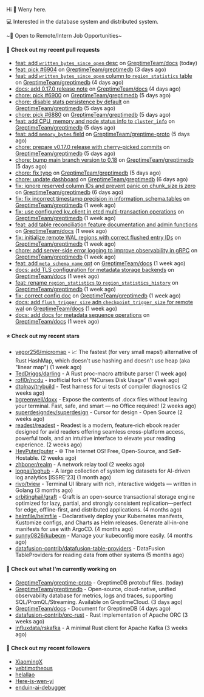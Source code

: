 Hi 👋 Weny here.

💻 Interested in the database system and distributed system.

~🍺 Open to Remote/Intern Job Opportunities~

#### 🔨 Check out my recent pull requests

- [feat: add `written_bytes_since_open` desc](https://github.com/GreptimeTeam/docs/pull/2103) on [GreptimeTeam/docs](https://github.com/GreptimeTeam/docs) (today)
- [feat: pick #6904](https://github.com/GreptimeTeam/greptimedb/pull/6916) on [GreptimeTeam/greptimedb](https://github.com/GreptimeTeam/greptimedb) (3 days ago)
- [feat: add `written_bytes_since_open` column to `region_statistics` table](https://github.com/GreptimeTeam/greptimedb/pull/6904) on [GreptimeTeam/greptimedb](https://github.com/GreptimeTeam/greptimedb) (4 days ago)
- [docs: add 0.17.0 release note](https://github.com/GreptimeTeam/docs/pull/2092) on [GreptimeTeam/docs](https://github.com/GreptimeTeam/docs) (4 days ago)
- [chore: pick #6900](https://github.com/GreptimeTeam/greptimedb/pull/6902) on [GreptimeTeam/greptimedb](https://github.com/GreptimeTeam/greptimedb) (5 days ago)
- [chore: disable stats persistence by default](https://github.com/GreptimeTeam/greptimedb/pull/6900) on [GreptimeTeam/greptimedb](https://github.com/GreptimeTeam/greptimedb) (5 days ago)
- [chore: pick #6880](https://github.com/GreptimeTeam/greptimedb/pull/6898) on [GreptimeTeam/greptimedb](https://github.com/GreptimeTeam/greptimedb) (5 days ago)
- [feat: add CPU, memory and node status info to `cluster_info`](https://github.com/GreptimeTeam/greptimedb/pull/6897) on [GreptimeTeam/greptimedb](https://github.com/GreptimeTeam/greptimedb) (5 days ago)
- [feat: add `memory_bytes` field](https://github.com/GreptimeTeam/greptime-proto/pull/274) on [GreptimeTeam/greptime-proto](https://github.com/GreptimeTeam/greptime-proto) (5 days ago)
- [chore: prepare v0.17.0 release with cherry-picked commits](https://github.com/GreptimeTeam/greptimedb/pull/6893) on [GreptimeTeam/greptimedb](https://github.com/GreptimeTeam/greptimedb) (5 days ago)
- [chore: bump main branch version to 0.18](https://github.com/GreptimeTeam/greptimedb/pull/6890) on [GreptimeTeam/greptimedb](https://github.com/GreptimeTeam/greptimedb) (5 days ago)
- [chore: fix typo](https://github.com/GreptimeTeam/greptimedb/pull/6887) on [GreptimeTeam/greptimedb](https://github.com/GreptimeTeam/greptimedb) (5 days ago)
- [chore: update dashboard](https://github.com/GreptimeTeam/greptimedb/pull/6883) on [GreptimeTeam/greptimedb](https://github.com/GreptimeTeam/greptimedb) (6 days ago)
- [fix: ignore reserved column IDs and prevent panic on chunk_size is zero](https://github.com/GreptimeTeam/greptimedb/pull/6882) on [GreptimeTeam/greptimedb](https://github.com/GreptimeTeam/greptimedb) (6 days ago)
- [fix: fix incorrect timestamp precision in information_schema.tables](https://github.com/GreptimeTeam/greptimedb/pull/6872) on [GreptimeTeam/greptimedb](https://github.com/GreptimeTeam/greptimedb) (1 week ago)
- [fix: use configured kv_client in etcd multi-transaction operations](https://github.com/GreptimeTeam/greptimedb/pull/6871) on [GreptimeTeam/greptimedb](https://github.com/GreptimeTeam/greptimedb) (1 week ago)
- [feat: add table reconciliation feature documentation and admin functions](https://github.com/GreptimeTeam/docs/pull/2078) on [GreptimeTeam/docs](https://github.com/GreptimeTeam/docs) (1 week ago)
- [fix: initialize remote WAL regions with correct flushed entry IDs](https://github.com/GreptimeTeam/greptimedb/pull/6856) on [GreptimeTeam/greptimedb](https://github.com/GreptimeTeam/greptimedb) (1 week ago)
- [chore: add server-side error logging to improve observability in gRPC](https://github.com/GreptimeTeam/greptimedb/pull/6846) on [GreptimeTeam/greptimedb](https://github.com/GreptimeTeam/greptimedb) (1 week ago)
- [feat: add `meta_schema_name` opt](https://github.com/GreptimeTeam/docs/pull/2071) on [GreptimeTeam/docs](https://github.com/GreptimeTeam/docs) (1 week ago)
- [docs: add TLS configuration for metadata storage backends](https://github.com/GreptimeTeam/docs/pull/2069) on [GreptimeTeam/docs](https://github.com/GreptimeTeam/docs) (1 week ago)
- [feat: rename `region_statistics` to `region_statistics_history`](https://github.com/GreptimeTeam/greptimedb/pull/6837) on [GreptimeTeam/greptimedb](https://github.com/GreptimeTeam/greptimedb) (1 week ago)
- [fix: correct config doc](https://github.com/GreptimeTeam/greptimedb/pull/6836) on [GreptimeTeam/greptimedb](https://github.com/GreptimeTeam/greptimedb) (1 week ago)
- [docs: add `flush_trigger_size` adn `checkpoint_trigger_size` for remote wal](https://github.com/GreptimeTeam/docs/pull/2068) on [GreptimeTeam/docs](https://github.com/GreptimeTeam/docs) (1 week ago)
- [docs: add docs for metadata sequence operations](https://github.com/GreptimeTeam/docs/pull/2066) on [GreptimeTeam/docs](https://github.com/GreptimeTeam/docs) (1 week ago)

#### ⭐ Check out my recent stars

- [yegor256/micromap](https://github.com/yegor256/micromap) - 📈 The fastest (for very small maps!) alternative of Rust HashMap, which doesn&#39;t use hashing and doesn&#39;t use heap (aka &#34;linear map&#34;) (1 week ago)
- [TedDriggs/darling](https://github.com/TedDriggs/darling) - A Rust proc-macro attribute parser (1 week ago)
- [rofl0r/ncdu](https://github.com/rofl0r/ncdu) - inofficial fork of &#34;NCurses Disk Usage&#34; (1 week ago)
- [dtolnay/trybuild](https://github.com/dtolnay/trybuild) - Test harness for ui tests of compiler diagnostics (2 weeks ago)
- [bgreenwell/doxx](https://github.com/bgreenwell/doxx) - Expose the contents of .docx files without leaving your terminal. Fast, safe, and smart — no Office required! (2 weeks ago)
- [superdesigndev/superdesign](https://github.com/superdesigndev/superdesign) - Cursor for design - Open Source (2 weeks ago)
- [readest/readest](https://github.com/readest/readest) - Readest is a modern, feature-rich ebook reader designed for avid readers offering seamless cross-platform access, powerful tools, and an intuitive interface to elevate your reading experience. (2 weeks ago)
- [HeyPuter/puter](https://github.com/HeyPuter/puter) - 🌐 The Internet OS! Free, Open-Source, and Self-Hostable. (2 weeks ago)
- [zhboner/realm](https://github.com/zhboner/realm) - A network relay tool (2 weeks ago)
- [logpai/loghub](https://github.com/logpai/loghub) - A large collection of system log datasets for AI-driven log analytics [ISSRE&#39;23] (1 month ago)
- [rivo/tview](https://github.com/rivo/tview) - Terminal UI library with rich, interactive widgets — written in Golang (3 months ago)
- [orbitinghail/graft](https://github.com/orbitinghail/graft) - Graft is an open-source transactional storage engine optimized for lazy, partial, and strongly consistent replication—perfect for edge, offline-first, and distributed applications. (4 months ago)
- [helmfile/helmfile](https://github.com/helmfile/helmfile) - Declaratively deploy your Kubernetes manifests, Kustomize configs, and Charts as Helm releases. Generate all-in-one manifests for use with ArgoCD. (4 months ago)
- [sunny0826/kubecm](https://github.com/sunny0826/kubecm) - Manage your kubeconfig more easily. (4 months ago)
- [datafusion-contrib/datafusion-table-providers](https://github.com/datafusion-contrib/datafusion-table-providers) - DataFusion TableProviders for reading data from other systems (5 months ago)

#### 👷 Check out what I'm currently working on

- [GreptimeTeam/greptime-proto](https://github.com/GreptimeTeam/greptime-proto) - GreptimeDB protobuf files. (today)
- [GreptimeTeam/greptimedb](https://github.com/GreptimeTeam/greptimedb) - Open-source, cloud-native, unified observability database for metrics, logs and traces, supporting SQL/PromQL/Streaming. Available on GreptimeCloud. (3 days ago)
- [GreptimeTeam/docs](https://github.com/GreptimeTeam/docs) - Document for GreptimeDB (4 days ago)
- [datafusion-contrib/orc-rust](https://github.com/datafusion-contrib/orc-rust) - Rust implementation of Apache ORC (3 weeks ago)
- [influxdata/rskafka](https://github.com/influxdata/rskafka) - A minimal Rust client for Apache Kafka (3 weeks ago)

#### 👯 Check out my recent followers

- [XiaomingX](https://github.com/XiaomingX)
- [yebtimotheous](https://github.com/yebtimotheous)
- [helallao](https://github.com/helallao)
- [Here-is-wen-yi](https://github.com/Here-is-wen-yi)
- [enduin-ai-debugger](https://github.com/enduin-ai-debugger)


